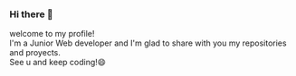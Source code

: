 ### Hi there 👋
welcome to my profile!
<br/>
I'm a Junior Web developer
and I'm glad to share with you my repositories and proyects.
<br/>
See u and keep coding!😄

<!--
**igomez404/Igomez404** is a ✨ _special_ ✨ repository because its `README.md` (this file) appears on your GitHub profile.

Here are some ideas to get you started:

- 🔭 I’m currently working on ...
- 🌱 I’m currently learning ...
- 👯 I’m looking to collaborate on ...
- 🤔 I’m looking for help with ...
- 💬 Ask me about ...
- 📫 How to reach me: ...
- 😄 Pronouns: ...
- ⚡ Fun fact: ...
-->
